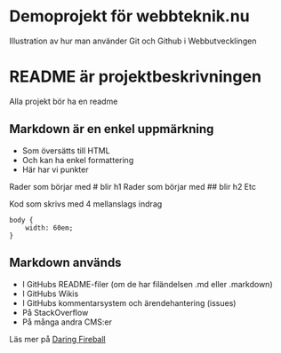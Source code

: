 # Demoprojekt för webbteknik.nu

Illustration av hur man använder Git och Github i Webbutvecklingen

# README är projektbeskrivningen

Alla projekt bör ha en readme

## Markdown är en enkel uppmärkning

 * Som översätts till HTML
 * Och kan ha enkel formattering
 * Här har vi punkter

Rader som börjar med # blir h1
Rader som börjar med ## blir h2
Etc

Kod som skrivs med 4 mellanslags indrag

    body {
    	width: 60em;
    }

## Markdown används

 * I GitHubs README-filer (om de har filändelsen .md eller .markdown)
 * I GitHubs Wikis
 * I GitHubs kommentarsystem och ärendehantering (issues)
 * På StackOverflow
 * På många andra CMS:er

Läs mer på [Daring Fireball](http://daringfireball.net/projects/markdown/)